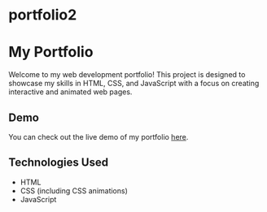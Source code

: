﻿# portfolio2

 # My Portfolio
 
Welcome to my web development portfolio! This project is designed to showcase my skills in HTML, CSS, and JavaScript with a focus on creating interactive and animated web pages.

## Demo
You can check out the live demo of my portfolio
[here](#your-live-demo-link).

## Technologies Used

- HTML
- CSS (including CSS animations)
- JavaScript 


